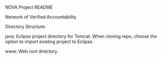 NOVA Project README

Network of Verified Accountability

Directory Structure:

java: Eclipse project directory for Tomcat. When cloning repo, choose the option
      to import existing project to Eclipse.

www: Web root directory.
